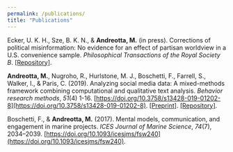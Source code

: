 ```yaml
---
permalink: /publications/
title: "Publications"
---
```


Ecker, U. K. H., Sze, B. K. N., & **Andreotta, M.** (in press). Corrections of political misinformation: No evidence for an effect of partisan worldview in a U.S. convenience sample. *Philosophical Transactions of the Royal Society B*. [\[Repository\]](https://osf.io/y8t3b/).

**Andreotta, M.**, Nugroho, R., Hurlstone, M. J., Boschetti, F., Farrell, S., Walker, I., & Paris, C. (2019). Analyzing social media data: A mixed-methods framework combining computational and qualitative text analysis. *Behavior research methods*, *51*(4) 1-16. [https://doi.org/10.3758/s13428-019-01202-8](https://doi.org/10.3758/s13428-019-01202-8). [\[Preprint\]](https://psyarxiv.com/bynz4/). [\[Repository\]](https://github.com/AndreottaM/TopicAlignment/).

Boschetti, F., & **Andreotta, M.** (2017). Mental models, communication, and engagement in marine projects. *ICES Journal of Marine Science*, *74*(7), 2034–2039. [https://doi.org/10.1093/icesjms/fsw240](https://doi.org/10.1093/icesjms/fsw240).
